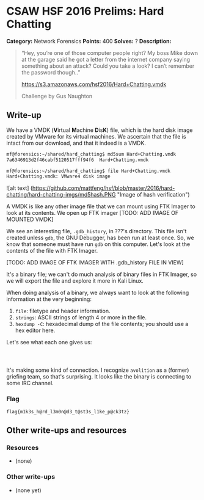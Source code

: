 # CSAW HSF 2016 Prelims: Hard Chatting

**Category:** Network Forensics
**Points:** 400
**Solves:** ?
**Description:**

> “Hey, you’re one of those computer people right? My boss Mike down at the garage said he got a letter from the internet company saying something about an attack? Could you take a look? I can’t remember the password though..”
>
> https://s3.amazonaws.com/hsf2016/Hard+Chatting.vmdk
>
> Challenge by Gus Naughton

## Write-up

We have a VMDK (**V**irtual **M**achine **D**is**K**) file, which is the hard disk image created by VMware for its virtual machines. We ascertain that the file is intact from our download, and that it indeed is a VMDK.

```bash
mf@forensics:~/shared/hard_chatting$ md5sum Hard+Chatting.vmdk 
7a6346913d2f46cabf5120517fff94f6  Hard+Chatting.vmdk

mf@forensics:~/shared/hard_chatting$ file Hard+Chatting.vmdk 
Hard+Chatting.vmdk: VMware4 disk image
```

![alt text] (https://github.com/mattfeng/hsf/blob/master/2016/hard-chatting/hard-chatting-imgs/md5hash.PNG "Image of hash verification")

A VMDK is like any other image file that we can mount using FTK Imager to look at its contents. We open up FTK imager
[TODO: ADD IMAGE OF MOUNTED VMDK]

We see an interesting file, `.gdb_history`, in ???'s directory. This file isn't created unless `gdb`, the GNU Debugger, has been run at least once. So, we know that someone must have run ``gdb`` on this computer. Let's look at the contents of the file with FTK Imager.

[TODO: ADD IMAGE OF FTK IMAGER WITH .gdb_history FILE IN VIEW]

It's a binary file; we can't do much analysis of binary files in FTK Imager, so we will export the file and explore it more in Kali Linux.

When doing analysis of a binary, we always want to look at the following information at the very beginning:

  1. `file`: filetype and header information.
  2. `strings`: ASCII strings of length 4 or more in the file.
  3. `hexdump -C`: hexadecimal dump of the file contents; you should use a hex editor here.

Let's see what each one gives us:
```bash

```

```bash

```

```bash

```

It's making some kind of connection. I recognize `avolition` as a (former) griefing team, so that's surprising. It looks like the binary is connecting to some IRC channel.

### Flag

`flag{m1k3s_h@rd_l3m0n@d3_t@st3s_l1ke_p@ck3tz}`

## Other write-ups and resources

### Resources
* (none)

### Other write-ups
* (none yet)
